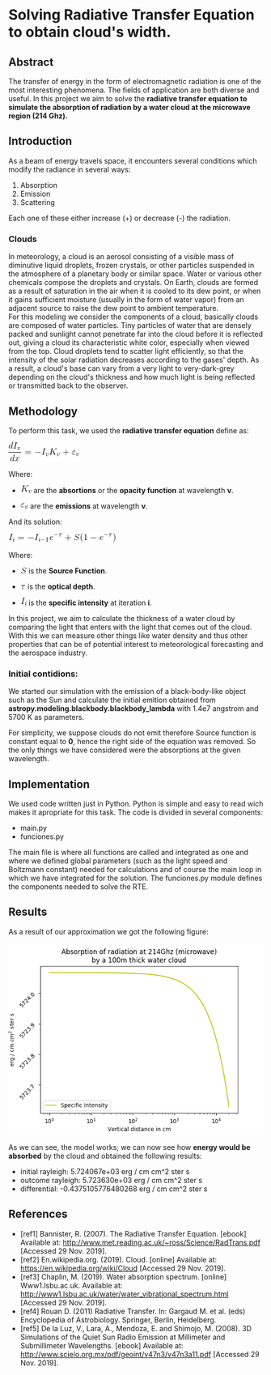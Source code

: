 Solving Radiative Transfer Equation to obtain cloud's width.
===================================

## Abstract

The transfer of energy in the form of electromagnetic radiation is one of the most interesting phenomena. The fields of application are both diverse and useful. In this project we aim to solve the **radiative transfer equation to simulate the absorption of radiation by a water cloud at the microwave region (214 Ghz).**

## Introduction

As a beam of energy travels space, it encounters several conditions which modify the radiance in several ways:

1. Absorption
2. Emission 
3. Scattering

Each one of these either increase (+) or decrease (-) the radiation. 
### Clouds 
In meteorology, a cloud is an aerosol consisting of a visible mass of diminutive liquid droplets, frozen crystals, or other particles suspended in the atmosphere of a planetary body or similar space. Water or various other chemicals compose the droplets and crystals. On Earth, clouds are formed as a result of saturation in the air when it is cooled to its dew point, or when it gains sufficient moisture (usually in the form of water vapor) from an adjacent source to raise the dew point to ambient temperature.<br>
For this modeling we consider the components of a cloud, basically clouds are composed of water particles. Tiny particles of water that are densely packed and sunlight cannot penetrate far into the cloud before it is reflected out, giving a cloud its characteristic white color, especially when viewed from the top. Cloud droplets tend to scatter light efficiently, so that the intensity of the solar radiation decreases according to the gases' depth. As a result, a cloud's base can vary from a very light to very-dark-grey depending on the cloud's thickness and how much light is being reflected or transmitted back to the observer.

## Methodology

To perform this task, we used the **radiative transfer equation** define as:

![Radiative transfer Eq](img/rte.gif)

Where: 
- ![Opacity F](img/Kv.gif) are the **absortions** or  the **opacity function** at wavelength **v**.

- ![emission](img/epsv.gif) are the **emissions** at wavelength **v**. 

 And its solution:

 ![solution](img/sol.gif)

Where: 
- ![Source f](img/Source.gif) is the **Source Function**.

- ![tau](img/tau.gif) is the **optical depth**.

- ![Intensity](img/Iv.gif) is the **specific intensity** at iteration **i**.


In this project, we aim to calculate the thickness of a water cloud by comparing the light that enters with the light that comes out of the cloud.
With this we can measure other things like water density and thus other properties that can be of potential interest to meteorological forecasting and the aerospace industry.  

### **Initial contidions:**

We started our simulation with the emission of a black-body-like object such as the Sun and calculate the initial emition obtained from **astropy.modeling.blackbody.blackbody_lambda** with  1.4e7 angstrom and 5700 K as parameters.


For simplicity, we suppose clouds do not emit therefore Source function is constant equal to **0**, hence the right side of the equation was removed. So the only things we have considered were the absorptions at the given wavelength. 



## Implementation

We used code written just in Python. Python is simple and easy to read wich makes it apropriate for this task.
The code is divided in several components:

- main.py
- funciones.py

The main file is where all functions are called and integrated as one and where we defined global parameters (such as the light speed and Boltzmann constant) needed for calculations and of course the main loop in which we have integrated for the solution.
The funciones.py module defines the components needed to solve the RTE.


## Results

As a result of our approximation we got the  following figure:

![result](img/rte_1.png)

As we can see, the model works; we can now see how **energy would be absorbed** by the cloud and obtained the following results:
   - initial rayleigh: 5.724067e+03 erg / cm cm^2 ster s
   - outcome rayleigh: 5.723630e+03 erg / cm cm^2 ster s
   - differential: -0.4375105776480268 erg / cm cm^2 ster s


## References

- [ref1] Bannister, R. (2007). The Radiative Transfer Equation. [ebook] Available at: http://www.met.reading.ac.uk/~ross/Science/RadTrans.pdf [Accessed 29 Nov. 2019].<br>
- [ref2] En.wikipedia.org. (2019). Cloud. [online] Available at: https://en.wikipedia.org/wiki/Cloud [Accessed 29 Nov. 2019].<br>
- [ref3] Chaplin, M. (2019). Water absorption spectrum. [online] Www1.lsbu.ac.uk. Available at: http://www1.lsbu.ac.uk/water/water_vibrational_spectrum.html [Accessed 29 Nov. 2019].<br>
- [ref4] Rouan D. (2011) Radiative Transfer. In: Gargaud M. et al. (eds) Encyclopedia of Astrobiology. Springer, Berlin, Heidelberg.<br>
- [ref5] De la Luz, V., Lara, A., Mendoza, E. and Shimojo, M. (2008). 3D Simulations of the Quiet Sun Radio Emission at Millimeter and Submillimeter Wavelengths. [ebook] Available at: http://www.scielo.org.mx/pdf/geoint/v47n3/v47n3a11.pdf [Accessed 29 Nov. 2019].
